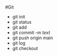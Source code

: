 #Git
* git init
* git status
* git add
* git commit -m *text*
* git push origin main
* git log
* git checkout